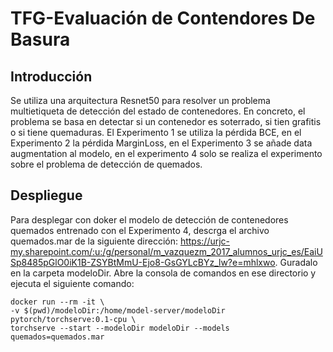 # TFG-Evaluación de Contendores De Basura
## Introducción
Se utiliza una arquitectura Resnet50 para resolver un problema multietiqueta de  detección del estado de contenedores. En concreto, el problema se basa en detectar si un contenedor es soterrado, si tien grafitis o si tiene quemaduras. El Experimento 1 se utiliza la pérdida BCE, en el Experimento 2 la pérdida MarginLoss, en el Experimento 3 se añade data augmentation al modelo, en el experimento 4 solo se realiza el experimento sobre el problema de detección de quemados. 

## Despliegue
Para desplegar con doker el modelo de detección de contenedores quemados entrenado con el Experimento 4, descrga el archivo quemados.mar de la siguiente dirección: https://urjc-my.sharepoint.com/:u:/g/personal/m_vazquezm_2017_alumnos_urjc_es/EaiUSp8485pGlO0iK1B-ZSYBtMmU-Ejo8-GsGYLcBYz_lw?e=mhlxwo. Guradalo en la carpeta modeloDir. Abre la consola de comandos en ese directorio y ejecuta el siguiente comando:
```
docker run --rm -it \
-v $(pwd)/modeloDir:/home/model-server/modeloDir pytorch/torchserve:0.1-cpu \
torchserve --start --modeloDir modeloDir --models quemados=quemados.mar
```
